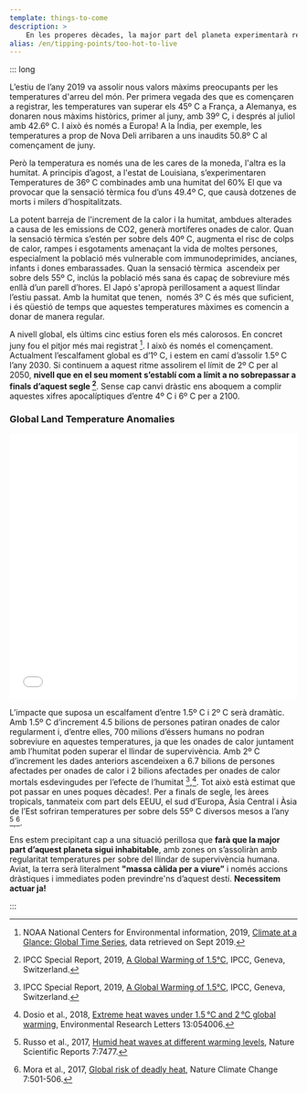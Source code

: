 ```yaml
---
template: things-to-come
description: >
    En les properes dècades, la major part del planeta experimentarà regulament temperatures de 55°C. Aquestes xifres sobrepassen el llindar de la supervivència humana — el que significa que la major part del planeta serà inhabitable.
alias: /en/tipping-points/too-hot-to-live
---
```


::: long

L’estiu de l’any 2019 va assolir nous valors màxims preocupants per les temperatures d'arreu del món. Per primera vegada des que es començaren a registrar, les temperatures van superar els 45º C a França, a Alemanya, es donaren nous màxims històrics, primer al juny, amb 39º C, i després al juliol amb 42.6º C. I això és només a Europa! A la Índia, per exemple, les temperatures a prop de Nova Deli arribaren a uns inaudits 50.8º C al començament de juny.

Però la temperatura es només una de les cares de la moneda, l'altra es la humitat. A principis d’agost, a l'estat de Louisiana, s’experimentaren Temperatures de 36º C combinades amb una humitat del 60% El que va provocar que la sensació tèrmica fou d’uns 49.4º C, que causà dotzenes de morts i milers d’hospitalitzats.

La potent barreja de l'increment de la calor i la humitat, ambdues alterades a causa de les emissions de CO2, generà mortíferes onades de calor. Quan la sensació tèrmica s’estén per sobre dels 40º C, augmenta el risc de colps de calor, rampes i esgotaments amenaçant la vida de moltes persones, especialment la població més vulnerable com immunodeprimides, ancianes, infants i dones embarassades. Quan la sensació tèrmica  ascendeix per sobre dels 55º C, inclús la població més sana és capaç de sobreviure més enllà d’un parell d’hores. El Japó s'apropà perillosament a aquest llindar l’estiu passat. Amb la humitat que tenen,  només 3º C és més que suficient, i és qüestió de temps que aquestes temperatures màximes es comencin a donar de manera regular.

A nivell global, els últims cinc estius foren els més calorosos. En concret juny fou el pitjor més mai registrat [^NOAADATA]. I això és només el començament. Actualment l’escalfament global es d’1º C, i estem en camí d’assolir 1.5º C l’any 2030. Si continuem a aquest ritme assolirem el límit de 2º C per al 2050, **nivell que en el seu moment s’establí com a límit a no sobrepassar a finals d’aquest segle [^IPCCsr15]**. Sense cap canvi dràstic ens aboquem a complir aquestes xifres apocalíptiques d’entre 4º C i 6º C per a 2100.

### Global Land Temperature Anomalies

<iframe title="Record Heat in Europe" aria-label="Interactive line chart" id="datawrapper-chart-0kOH7" src="//datawrapper.dwcdn.net/0kOH7/12/" scrolling="no" frameborder="0" style="width: 0; min-width: 100% !important; border: none;" height="464"></iframe><script type="text/javascript">!function(){"use strict";window.addEventListener("message",function(a){if(void 0!==a.data["datawrapper-height"])for(var e in a.data["datawrapper-height"]){var t=document.getElementById("datawrapper-chart-"+e)||document.querySelector("iframe[src*='"+e+"']");t&&(t.style.height=a.data["datawrapper-height"][e]+"px")}})}();</script>

L’impacte que suposa un escalfament d’entre 1.5º C i 2º C serà dramàtic. Amb 1.5º C d’increment 4.5 bilions de persones patiran onades de calor regularment i, d’entre elles, 700 milions d’éssers humans no podran sobreviure en aquestes temperatures, ja que les onades de calor juntament amb l’humitat poden superar el llindar de supervivència. Amb 2º C d’increment les dades anteriors ascendeixen a 6.7 bilions de persones afectades per onades de calor i 2 bilions afectades per onades de calor mortals esdevingudes per l’efecte de l’humitat [^IPCCsr15],[^Dosio2018]. Tot això està estimat que pot passar en unes poques dècades!. Per a finals de segle, les àrees tropicals, tanmateix com part dels EEUU, el sud d’Europa, Àsia Central i Àsia de l’Est sofriran temperatures per sobre dels 55º C diversos mesos a l’any [^Russo2017],[^Mora2017].

Ens estem precipitant cap a una situació perillosa que **farà que la major part d’aquest planeta sigui inhabitable**, amb zones on s’assoliràn amb regularitat temperatures per sobre del llindar de supervivència humana.  Aviat, la terra serà literalment **"massa càlida per a viure”** i només accions dràstiques i immediates poden previndre'ns d’aquest destí. **Necessitem actuar ja!**

<!-- references -->

[^NOAADATA]: NOAA National Centers for Environmental information, 2019, [Climate at a Glance: Global Time Series](https://www.ncdc.noaa.gov/cag/), data retrieved on Sept 2019.

[^IPCCsr15]: IPCC Special Report, 2019, [A Global Warming of 1.5°C](https://www.ipcc.ch/sr15/), IPCC, Geneva, Switzerland.

[^Dosio2018]: Dosio et al., 2018, [Extreme heat waves under 1.5 °C and 2 °C global warming](https://iopscience.iop.org/article/10.1088/1748-9326/aab827), Environmental Research Letters 13:054006.

[^Russo2017]: Russo et al., 2017, [Humid heat waves at different warming levels](https://www.nature.com/articles/s41598-017-07536-7), Nature Scientific Reports 7:7477.

[^Mora2017]: Mora et al., 2017, [Global risk of deadly heat](https://www.nature.com/articles/nclimate3322), Nature Climate Change 7:501-506.

:::
